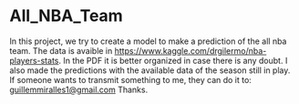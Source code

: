 # All_NBA_Team
In this project, we try to create a model to make a prediction of the all nba team.
The data is avaible in https://www.kaggle.com/drgilermo/nba-players-stats.
In the PDF it is better organized in case there is any doubt. I also made the predictions with the available data of the season still in play.
If someone wants to transmit something to me, they can do it to: guillemmiralles1@gmail.com
Thanks.
